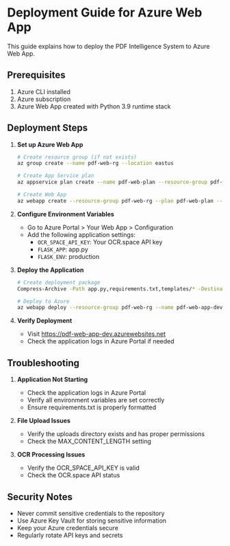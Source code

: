 # Deployment Guide for Azure Web App

This guide explains how to deploy the PDF Intelligence System to Azure Web App.

## Prerequisites

1. Azure CLI installed
2. Azure subscription
3. Azure Web App created with Python 3.9 runtime stack

## Deployment Steps

1. **Set up Azure Web App**
   ```bash
   # Create resource group (if not exists)
   az group create --name pdf-web-rg --location eastus

   # Create App Service plan
   az appservice plan create --name pdf-web-plan --resource-group pdf-web-rg --sku B1 --is-linux

   # Create Web App
   az webapp create --resource-group pdf-web-rg --plan pdf-web-plan --name pdf-web-app-dev --runtime "PYTHON:3.9"
   ```

2. **Configure Environment Variables**
   - Go to Azure Portal > Your Web App > Configuration
   - Add the following application settings:
     - `OCR_SPACE_API_KEY`: Your OCR.space API key
     - `FLASK_APP`: app.py
     - `FLASK_ENV`: production

3. **Deploy the Application**
   ```bash
   # Create deployment package
   Compress-Archive -Path app.py,requirements.txt,templates/* -DestinationPath deploy.zip -Force

   # Deploy to Azure
   az webapp deploy --resource-group pdf-web-rg --name pdf-web-app-dev --src-path deploy.zip --type zip
   ```

4. **Verify Deployment**
   - Visit https://pdf-web-app-dev.azurewebsites.net
   - Check the application logs in Azure Portal if needed

## Troubleshooting

1. **Application Not Starting**
   - Check the application logs in Azure Portal
   - Verify all environment variables are set correctly
   - Ensure requirements.txt is properly formatted

2. **File Upload Issues**
   - Verify the uploads directory exists and has proper permissions
   - Check the MAX_CONTENT_LENGTH setting

3. **OCR Processing Issues**
   - Verify the OCR_SPACE_API_KEY is valid
   - Check the OCR.space API status

## Security Notes

- Never commit sensitive credentials to the repository
- Use Azure Key Vault for storing sensitive information
- Keep your Azure credentials secure
- Regularly rotate API keys and secrets 